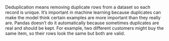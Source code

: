 Deduplication means removing duplicate rows from a dataset so each record is unique. It’s important in machine learning because duplicates can make the model think certain examples are more important than they really are. Pandas doesn’t do it automatically because sometimes duplicates are real and should be kept. For example, two different customers might buy the same item, so their rows look the same but both are valid.

